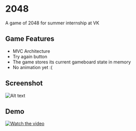 # 2048
A game of 2048 for summer internship at VK

## Game Features
- MVC Architecture 
- Try again button
- The game stores its current gameboard state in memory
- No animation yet :(

## Screenshot
![Alt text](/Users/vkonyakhin/Downloads/IMG_2933.png?raw=true "Title")

## Demo
[![Watch the video](https://img.youtube.com/vi/oLvxD3FqxUE/maxresdefault.jpg)](https://youtu.be/oLvxD3FqxUE)
